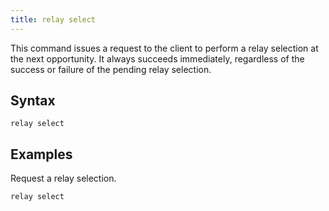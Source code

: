 ```yaml
---
title: relay select
---
```


This command issues a request to the client to perform a relay selection at the
next opportunity. It always succeeds immediately, regardless of the success or
failure of the pending relay selection.

## Syntax

    relay select

## Examples

Request a relay selection.

```actionscript
relay select
```
